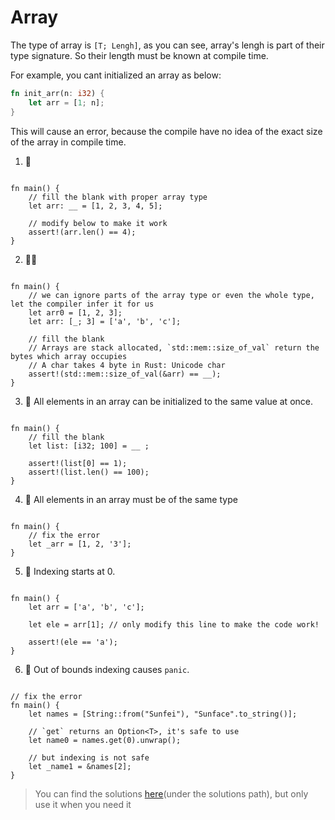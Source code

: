# Array
The type of array is `[T; Lengh]`, as you can see, array's lengh is part of their type signature. So their length must be known at compile time.

For example, you cant initialized an array as below:
```rust
fn init_arr(n: i32) {
    let arr = [1; n];
}
```

This will cause an error, because the compile have no idea of the exact size of the array in compile time.

1. 🌟 
```rust,editable

fn main() {
    // fill the blank with proper array type
    let arr: __ = [1, 2, 3, 4, 5];

    // modify below to make it work
    assert!(arr.len() == 4);
}
```

2. 🌟🌟
```rust,editable

fn main() {
    // we can ignore parts of the array type or even the whole type, let the compiler infer it for us
    let arr0 = [1, 2, 3];
    let arr: [_; 3] = ['a', 'b', 'c'];
    
    // fill the blank
    // Arrays are stack allocated, `std::mem::size_of_val` return the bytes which array occupies
    // A char takes 4 byte in Rust: Unicode char
    assert!(std::mem::size_of_val(&arr) == __);
}
```

3. 🌟 All elements in an array can be initialized to the same value at once.

```rust,editable

fn main() {
    // fill the blank
    let list: [i32; 100] = __ ;

    assert!(list[0] == 1);
    assert!(list.len() == 100);
}
```

4. 🌟 All elements in an array must be of the same type
```rust,editable

fn main() {
    // fix the error
    let _arr = [1, 2, '3'];
}
```

5. 🌟 Indexing starts at 0.
```rust,editable

fn main() {
    let arr = ['a', 'b', 'c'];
    
    let ele = arr[1]; // only modify this line to make the code work!

    assert!(ele == 'a');
}
```

6. 🌟 Out of bounds indexing causes `panic`.
```rust,editable

// fix the error
fn main() {
    let names = [String::from("Sunfei"), "Sunface".to_string()];
    
    // `get` returns an Option<T>, it's safe to use
    let name0 = names.get(0).unwrap();

    // but indexing is not safe
    let _name1 = &names[2];
}

```

> You can find the solutions [here](https://github.com/sunface/rust-by-practice)(under the solutions path), but only use it when you need it